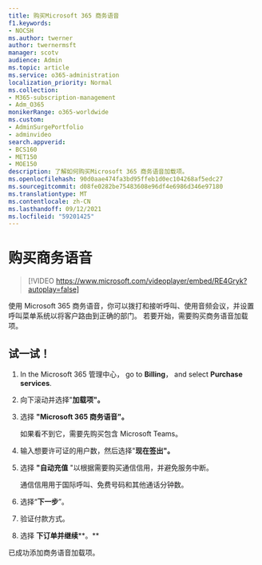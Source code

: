 ```yaml
---
title: 购买Microsoft 365 商务语音
f1.keywords:
- NOCSH
ms.author: twerner
author: twernermsft
manager: scotv
audience: Admin
ms.topic: article
ms.service: o365-administration
localization_priority: Normal
ms.collection:
- M365-subscription-management
- Adm_O365
monikerRange: o365-worldwide
ms.custom:
- AdminSurgePortfolio
- adminvideo
search.appverid:
- BCS160
- MET150
- MOE150
description: 了解如何购买Microsoft 365 商务语音加载项。
ms.openlocfilehash: 90d0aae474fa3bd95ffeb1d0ec104268af5edc27
ms.sourcegitcommit: d08fe0282be75483608e96df4e6986d346e97180
ms.translationtype: MT
ms.contentlocale: zh-CN
ms.lasthandoff: 09/12/2021
ms.locfileid: "59201425"
---
```

# <a name="buy-business-voice"></a>购买商务语音

> [!VIDEO https://www.microsoft.com/videoplayer/embed/RE4Gryk?autoplay=false]

使用 Microsoft 365 商务语音，你可以拨打和接听呼叫、使用音频会议，并设置呼叫菜单系统以将客户路由到正确的部门。 若要开始，需要购买商务语音加载项。

## <a name="try-it"></a>试一试！

1. In the Microsoft 365 管理中心， go to **Billing**， and select **Purchase services**.
1. 向下滚动并选择"**加载项"。** 
1. 选择 **"Microsoft 365 商务语音"。**

    如果看不到它，需要先购买包含 Microsoft Teams。
1. 输入想要许可证的用户数，然后选择"**现在签出"。**
1. 选择 **"自动充值** "以根据需要购买通信信用，并避免服务中断。

    通信信用用于国际呼叫、免费号码和其他通话分钟数。
1. 选择“**下一步**”。
1. 验证付款方式。
1. 选择 **下订单并继续****。**

已成功添加商务语音加载项。